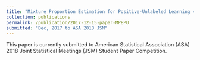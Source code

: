 ```yaml
---
title: "Mixture Proportion Estimation for Positive-Unlabeled Learning via Classifier Dimension Reduction"
collection: publications
permalink: /publication/2017-12-15-paper-MPEPU
submitted: "Dec, 2017 to ASA 2018 JSM"
---
```


This paper is currently submitted to American Statistical Association (ASA) 2018 Joint Statistical Meetings (JSM) Student Paper Competition.
